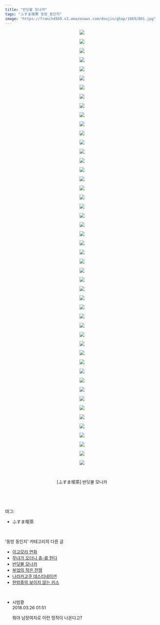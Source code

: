 ```yaml
---
title: "반딧불 모나카"
tags: "ふすま喫茶 동방_동인지"
image: "https://franch4569.s3.amazonaws.com/doujin/ghap/1069/001.jpg"
---
```

<div class="article">
<p style="text-align: center; clear: none; float: none;"><img src="{{ site.imgserver2 }}/ghap/1069/001.jpg"/></p>
<p style="text-align: center; clear: none; float: none;"><img src="{{ site.imgserver2 }}/ghap/1069/002.jpg"/></p>
<p style="text-align: center; clear: none; float: none;"><img src="{{ site.imgserver2 }}/ghap/1069/003.jpg"/></p>
<p style="text-align: center; clear: none; float: none;"><img src="{{ site.imgserver2 }}/ghap/1069/004.jpg"/></p>
<p style="text-align: center; clear: none; float: none;"><img src="{{ site.imgserver2 }}/ghap/1069/005.jpg"/></p>
<p style="text-align: center; clear: none; float: none;"><img src="{{ site.imgserver2 }}/ghap/1069/006.jpg"/></p>
<p style="text-align: center; clear: none; float: none;"><img src="{{ site.imgserver2 }}/ghap/1069/007.jpg"/></p>
<p style="text-align: center; clear: none; float: none;"><img src="{{ site.imgserver2 }}/ghap/1069/008.jpg"/></p>
<p style="text-align: center; clear: none; float: none;"><img src="{{ site.imgserver2 }}/ghap/1069/009.jpg"/></p>
<p style="text-align: center; clear: none; float: none;"><img src="{{ site.imgserver2 }}/ghap/1069/010.jpg"/></p>
<p style="text-align: center; clear: none; float: none;"><img src="{{ site.imgserver2 }}/ghap/1069/011.jpg"/></p>
<p style="text-align: center; clear: none; float: none;"><img src="{{ site.imgserver2 }}/ghap/1069/012.jpg"/></p>
<p style="text-align: center; clear: none; float: none;"><img src="{{ site.imgserver2 }}/ghap/1069/013.jpg"/></p>
<p style="text-align: center; clear: none; float: none;"><img src="{{ site.imgserver2 }}/ghap/1069/014.jpg"/></p>
<p style="text-align: center; clear: none; float: none;"><img src="{{ site.imgserver2 }}/ghap/1069/015.jpg"/></p>
<p style="text-align: center; clear: none; float: none;"><img src="{{ site.imgserver2 }}/ghap/1069/016.jpg"/></p>
<p style="text-align: center; clear: none; float: none;"><img src="{{ site.imgserver2 }}/ghap/1069/017.jpg"/></p>
<p style="text-align: center; clear: none; float: none;"><img src="{{ site.imgserver2 }}/ghap/1069/018.jpg"/></p>
<p style="text-align: center; clear: none; float: none;"><img src="{{ site.imgserver2 }}/ghap/1069/019.jpg"/></p>
<p style="text-align: center; clear: none; float: none;"><img src="{{ site.imgserver2 }}/ghap/1069/020.jpg"/></p>
<p style="text-align: center; clear: none; float: none;"><img src="{{ site.imgserver2 }}/ghap/1069/021.jpg"/></p>
<p style="text-align: center; clear: none; float: none;"><img src="{{ site.imgserver2 }}/ghap/1069/022.jpg"/></p>
<p style="text-align: center; clear: none; float: none;"><img src="{{ site.imgserver2 }}/ghap/1069/023.jpg"/></p>
<p style="text-align: center; clear: none; float: none;"><img src="{{ site.imgserver2 }}/ghap/1069/024.jpg"/></p>
<p style="text-align: center; clear: none; float: none;"><img src="{{ site.imgserver2 }}/ghap/1069/025.jpg"/></p>
<p style="text-align: center; clear: none; float: none;"><img src="{{ site.imgserver2 }}/ghap/1069/026.jpg"/></p>
<p style="text-align: center; clear: none; float: none;"><img src="{{ site.imgserver2 }}/ghap/1069/027.jpg"/></p>
<p style="text-align: center; clear: none; float: none;"><img src="{{ site.imgserver2 }}/ghap/1069/028.jpg"/></p>
<p style="text-align: center; clear: none; float: none;"><img src="{{ site.imgserver2 }}/ghap/1069/029.jpg"/></p>
<p style="text-align: center; clear: none; float: none;"><img src="{{ site.imgserver2 }}/ghap/1069/030.jpg"/></p>
<p style="text-align: center; clear: none; float: none;"><img src="{{ site.imgserver2 }}/ghap/1069/031.jpg"/></p>
<p style="text-align: center; clear: none; float: none;"><img src="{{ site.imgserver2 }}/ghap/1069/032.jpg"/></p>
<p style="text-align: center; clear: none; float: none;"><img src="{{ site.imgserver2 }}/ghap/1069/033.jpg"/></p>
<p style="text-align: center; clear: none; float: none;"><img src="{{ site.imgserver2 }}/ghap/1069/034.jpg"/></p>
<p style="text-align: center; clear: none; float: none;"><img src="{{ site.imgserver2 }}/ghap/1069/035.jpg"/></p>
<p style="text-align: center; clear: none; float: none;"><img src="{{ site.imgserver2 }}/ghap/1069/036.jpg"/></p>
<p style="text-align: center; clear: none; float: none;"><img src="{{ site.imgserver2 }}/ghap/1069/037.jpg"/></p>
<p style="text-align: center; clear: none; float: none;"><img src="{{ site.imgserver2 }}/ghap/1069/038.jpg"/></p>
<p style="text-align: center; clear: none; float: none;"><img src="{{ site.imgserver2 }}/ghap/1069/039.jpg"/></p>
<p style="text-align: center; clear: none; float: none;"><img src="{{ site.imgserver2 }}/ghap/1069/040.jpg"/></p>
<p style="text-align: center; clear: none; float: none;"><img src="{{ site.imgserver2 }}/ghap/1069/041.jpg"/></p>
<p style="text-align: center; clear: none; float: none;"><img src="{{ site.imgserver2 }}/ghap/1069/042.jpg"/></p>
<p style="text-align: center; clear: none; float: none;"><img src="{{ site.imgserver2 }}/ghap/1069/043.jpg"/></p>
<p style="text-align: center; clear: none; float: none;"><img src="{{ site.imgserver2 }}/ghap/1069/044.jpg"/></p>
<p style="text-align: center; clear: none; float: none;"><img src="{{ site.imgserver2 }}/ghap/1069/045.jpg"/></p>
<p style="text-align: center; clear: none; float: none;"><img src="{{ site.imgserver2 }}/ghap/1069/046.jpg"/></p>
<p style="text-align: center; clear: none; float: none;"><img src="{{ site.imgserver2 }}/ghap/1069/047.jpg"/></p>
<p style="text-align: center; clear: none; float: none;"><img src="{{ site.imgserver2 }}/ghap/1069/048.jpg"/></p>
<p style="text-align: center; clear: none; float: none;"><br/></p>
<p style="text-align: center; clear: none; float: none;">[ふすま喫茶] 반딧불 모나카</p>
<p><br/></p>
</div><br/>
<div class="tagTrail">
<p>태그: </p>
<ul>
<li>ふすま喫茶</li>
</ul>
</div><br/>
<div class="another">
<p>'동방 동인지' 카테고리의 다른 글</p>
<ul>
<li><a href="/ghap_1071">이고모리 연화</a></li>
<li><a href="/ghap_1070">무녀가 오더니 츄-를 한다</a></li>
<li><a href="/ghap_1069">반딧불 모나카</a></li>
<li><a href="/ghap_1068">부엌의 작은 전쟁</a></li>
<li><a href="/ghap_1066">나라카고쿠 데스티네이션</a></li>
<li><a href="/ghap_1065">한밤중의 보이지 않는 키스</a></li>
</ul>
</div><br/>
<div class="cb_module cb_fluid">
<div class="cb_wrt cb_profile">
<div class="comment">
<ul>
<li class="cb_thumb_off" id="comment15227292">
<div class="cb_comment_area">
<div class="cb_info_area">
<div class="cb_section">
<span class="cb_nick_name">시밤쾅</span>
</div>
<div class="cb_section">
<span class="cb_date">2018.03.26 01:51 </span>
</div>
</div>
<div class="cb_dsc_comment">
<p class="cb_dsc">
											뭐야 남장여자로 이런 띵작이 나온다고?
										</p>
</div>
</div></li>
</ul>
</div>
</div><!-- commentList close -->
</div><br/>
